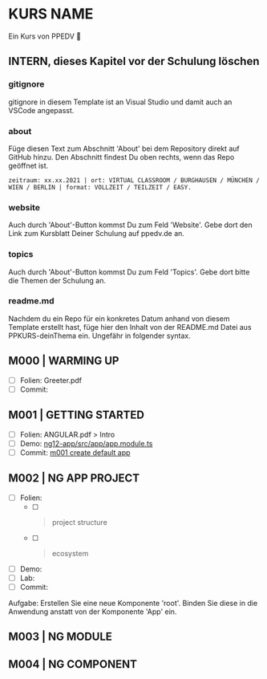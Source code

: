 # KURS NAME

Ein Kurs von PPEDV :rocket:

## INTERN, dieses Kapitel vor der Schulung löschen

### gitignore

gitignore in diesem Template ist an Visual Studio und damit auch an VSCode angepasst.

### about

Füge diesen Text zum Abschnitt 'About' bei dem Repository direkt auf GitHub hinzu. Den Abschnitt findest Du oben rechts, wenn das Repo geöffnet ist.

`zeitraum: xx.xx.2021 | ort: VIRTUAL CLASSROOM / BURGHAUSEN / MÜNCHEN / WIEN / BERLIN | format: VOLLZEIT / TEILZEIT / EASY.`

### website

Auch durch 'About'-Button kommst Du zum Feld 'Website'. Gebe dort den Link zum Kursblatt Deiner Schulung auf ppedv.de an.

### topics

Auch durch 'About'-Button kommst Du zum Feld 'Topics'. Gebe dort bitte die Themen der Schulung an.

### readme.md

Nachdem du ein Repo für ein konkretes Datum anhand von diesem Template erstellt hast, füge hier den Inhalt von der README.md Datei aus PPKURS-deinThema ein. Ungefähr in folgender syntax.

## M000 | WARMING UP

- [ ] Folien: Greeter.pdf
- [ ] Commit:
  
## M001 | GETTING STARTED

- [ ] Folien: ANGULAR.pdf > Intro
- [ ] Demo: [ng12-app/src/app/app.module.ts](TRAINER/ng12-app/src/app/app.module.ts)
- [ ] Commit: [m001 create default app](https://github.com/ppedvAG/2021-08-19-angular/commit/e5f384452f947d6ed26cb4de98909018c637b321)

## M002 | NG APP PROJECT

- [ ] Folien:
  - [ ] > project structure
  - [ ] > ecosystem
- [ ] Demo:
- [ ] Lab:
- [ ] Commit:

Aufgabe:
Erstellen Sie eine neue Komponente 'root'. Binden Sie diese in die Anwendung anstatt von der Komponente 'App' ein.

## M003 | NG MODULE

## M004 | NG COMPONENT